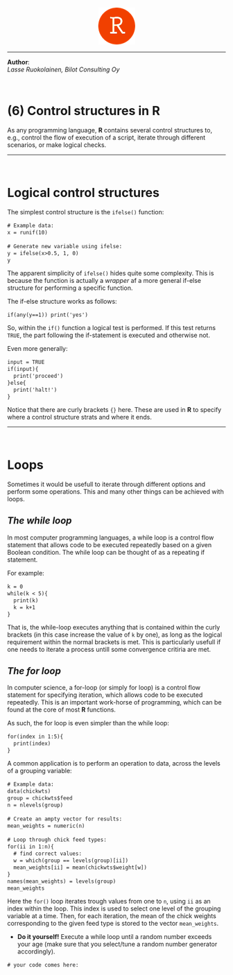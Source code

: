 <p align="middle"> <img src="redstudio.png"/> </p>

---

<b>Author</b>:  
<i>Lasse Ruokolainen, Bilot Consulting Oy</i>

<br>

# (6) Control structures in R

As any programming language, **R** contains several control structures to, 
e.g., control the flow of execution of a script, iterate through different 
scenarios, or make logical checks.

---

<br>

# Logical control structures
The simplest control structure is the `ifelse()` function:

```{r}
# Example data:
x = runif(10)

# Generate new variable using ifelse:
y = ifelse(x>0.5, 1, 0)
y
```

The apparent simplicity of `ifelse()` hides quite some complexity. 
This is because the function is actually a *wrapper* af a more 
general if-else structure for performing a specific function.

The if-else structure works as follows:

```{r}
if(any(y==1)) print('yes')
```

So, within the `if()` function a logical test is performed. If this 
test returns `TRUE`, the part following the if-statement is executed and otherwise not.

Even more generally:

```{r}
input = TRUE
if(input){
  print('proceed')
}else{
  print('halt!')
}
```

Notice that there are curly brackets `{}` here. These are used in **R** to 
specify where a control structure strats and where it ends.

---

<br>

# Loops
Sometimes it would be usefull to iterate through different options and 
perform some operations. This and many other things can be achieved with loops. 

## *The while loop*
In most computer programming languages, a while loop is a control flow 
statement that allows code to be executed repeatedly based on a given 
Boolean condition. The while loop can be thought of as a repeating if statement.

For example:

```{r}
k = 0
while(k < 5){
  print(k)
  k = k+1
}
```

That is, the while-loop executes anything that is contained within 
the curly brackets (in this case increase the value of `k` by one), 
as long as the logical requirement within the normal brackets is met. 
This is particularly usefull if one needs to iterate a process untill 
some convergence critiria are met.

## *The for loop*
In computer science, a for-loop (or simply for loop) is a control 
flow statement for specifying iteration, which allows code to be 
executed repeatedly. This is an important work-horse of programming, 
which can be found at the core of most **R** functions.

As such, the for loop is even simpler than the while loop:

```{r}
for(index in 1:5){
  print(index)
}
```

A common application is to perform an operation to data, across the 
levels of a grouping variable:

```{r}
# Example data:
data(chickwts)
group = chickwts$feed
n = nlevels(group)

# Create an ampty vector for results:
mean_weights = numeric(n)

# Loop through chick feed types:
for(ii in 1:n){
  # find correct values: 
  w = which(group == levels(group)[ii]) 
  mean_weights[ii] = mean(chickwts$weight[w])
}
names(mean_weights) = levels(group)
mean_weights
```

Here the `for()` loop iterates trough values from one to `n`, using `ii` 
as an index within the loop. This index is used to select one level of the 
grouping variable at a time. Then, for each iteration, the mean of the chick 
weights corresponding to the given feed type is stored to the vector `mean_weights`.   

- **Do it yourself!** Execute a while loop until a random number exceeds your age 
(make sure that you select/tune a random number generator accordingly).

```{r}
# your code comes here:
```
